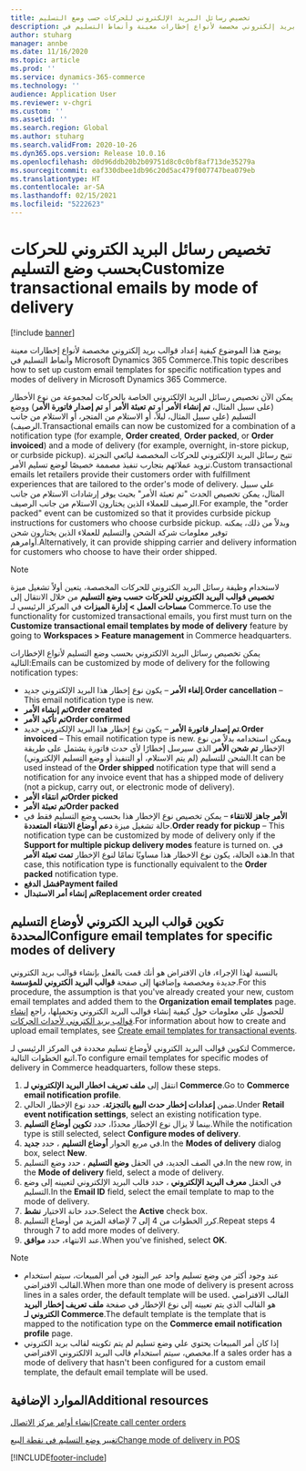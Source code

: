 ```yaml
---
title: تخصيص رسائل البريد الإلكتروني للحركات حسب وضع التسليم
description: يوضح هذا الموضوع كيفية إعداد قوالب بريد إلكتروني مخصصة لأنواع إخطارات معينة وأنماط التسليم في Microsoft Dynamics 365 Commerce.
author: stuharg
manager: annbe
ms.date: 11/16/2020
ms.topic: article
ms.prod: ''
ms.service: dynamics-365-commerce
ms.technology: ''
audience: Application User
ms.reviewer: v-chgri
ms.custom: ''
ms.assetid: ''
ms.search.region: Global
ms.author: stuharg
ms.search.validFrom: 2020-10-26
ms.dyn365.ops.version: Release 10.0.16
ms.openlocfilehash: d0d96ddb20b2b09751d8c0c0bf8af713de35279a
ms.sourcegitcommit: eaf330dbee1db96c20d5ac479f007747bea079eb
ms.translationtype: HT
ms.contentlocale: ar-SA
ms.lasthandoff: 02/15/2021
ms.locfileid: "5222623"
---
```

# <a name="customize-transactional-emails-by-mode-of-delivery"></a><span data-ttu-id="f65c4-103">تخصيص رسائل البريد الكتروني للحركات بحسب وضع التسليم</span><span class="sxs-lookup"><span data-stu-id="f65c4-103">Customize transactional emails by mode of delivery</span></span>

[!include [banner](includes/banner.md)]

<span data-ttu-id="f65c4-104">يوضح هذا الموضوع كيفية إعداد قوالب بريد إلكتروني مخصصة لأنواع إخطارات معينة وأنماط التسليم في Microsoft Dynamics 365 Commerce.</span><span class="sxs-lookup"><span data-stu-id="f65c4-104">This topic describes how to set up custom email templates for specific notification types and modes of delivery in Microsoft Dynamics 365 Commerce.</span></span>

<span data-ttu-id="f65c4-105">يمكن الآن تخصيص رسائل البريد الإلكتروني الخاصة بالحركات لمجموعة من نوع الأخطار (على سبيل المثال، **تم إنشاء الأمر** أو **تم تعبئة الأمر** أو **تم إصدار فاتورة الأمر**) ووضع التسليم‬ (على سبيل المثال، ليلاً، أو الاستلام من المتجر، أو الاستلام من جانب الرصيف).</span><span class="sxs-lookup"><span data-stu-id="f65c4-105">Transactional emails can now be customized for a combination of a notification type (for example, **Order created**, **Order packed**, or **Order invoiced**) and a mode of delivery (for example, overnight, in-store pickup, or curbside pickup).</span></span> <span data-ttu-id="f65c4-106">تتيح رسائل البريد الإلكتروني للحركات المخصصة لبائعي التجزئة تزويد عملائهم بتجارب تنفيذ مصممة خصيصًا لوضع تسليم الأمر.</span><span class="sxs-lookup"><span data-stu-id="f65c4-106">Custom transactional emails let retailers provide their customers order with fulfillment experiences that are tailored to the order's mode of delivery.</span></span> <span data-ttu-id="f65c4-107">علي سبيل المثال، يمكن تخصيص الحدث "تم تعبئة الأمر" بحيث يوفر إرشادات الاستلام من جانب الرصيف للعملاء الذين يختارون الاستلام من جانب الرصيف.</span><span class="sxs-lookup"><span data-stu-id="f65c4-107">For example, the "order packed" event can be customized so that it provides curbside pickup instructions for customers who choose curbside pickup.</span></span> <span data-ttu-id="f65c4-108">وبدلاً من ذلك، يمكنه توفير معلومات شركة الشحن والتسليم للعملاء الذين يختارون شحن أوامرهم.</span><span class="sxs-lookup"><span data-stu-id="f65c4-108">Alternatively, it can provide shipping carrier and delivery information for customers who choose to have their order shipped.</span></span>

> [!NOTE]
> <span data-ttu-id="f65c4-109">لاستخدام وظيفة رسائل البريد الكتروني للحركات المخصصة، يتعين أولاً تشغيل ميزة **تخصيص قوالب البريد الكتروني للحركات حسب وضع التسليم** من خلال الانتقال إلى **مساحات العمل \> إدارة الميزات** في المركز الرئيسي لـ Commerce.</span><span class="sxs-lookup"><span data-stu-id="f65c4-109">To use the functionality for customized transactional emails, you first must turn on the **Customize transactional email templates by mode of delivery** feature by going to **Workspaces \> Feature management** in Commerce headquarters.</span></span>

<span data-ttu-id="f65c4-110">يمكن تخصيص رسائل البريد الالكتروني بحسب وضع التسليم لأنواع الإخطارات التالية:</span><span class="sxs-lookup"><span data-stu-id="f65c4-110">Emails can be customized by mode of delivery for the following notification types:</span></span>

- <span data-ttu-id="f65c4-111">**إلغاء الأمر** – يكون نوع إخطار هذا البريد الإلكتروني جديد.</span><span class="sxs-lookup"><span data-stu-id="f65c4-111">**Order cancellation** – This email notification type is new.</span></span>
- <span data-ttu-id="f65c4-112">**تم إنشاء الأمر**</span><span class="sxs-lookup"><span data-stu-id="f65c4-112">**Order created**</span></span>
- <span data-ttu-id="f65c4-113">**تم تأكيد الأمر**</span><span class="sxs-lookup"><span data-stu-id="f65c4-113">**Order confirmed**</span></span>
- <span data-ttu-id="f65c4-114">**تم إصدار فاتورة الأمر** – يكون نوع إخطار هذا البريد الإلكتروني جديد.</span><span class="sxs-lookup"><span data-stu-id="f65c4-114">**Order invoiced** – This email notification type is new.</span></span> <span data-ttu-id="f65c4-115">ويمكن استخدامه بدلاً من نوع الإخطار **تم شحن الأمر** الذي سيرسل إخطارًا لأي حدث فاتورة يشتمل على طريقة الشحن للتسليم (لم يتم الاستلام، أو التنفيذ أو وضع التسليم الإلكتروني).</span><span class="sxs-lookup"><span data-stu-id="f65c4-115">It can be used instead of the **Order shipped** notification type that will send a notification for any invoice event that has a shipped mode of delivery (not a pickup, carry out, or electronic mode of delivery).</span></span>
- <span data-ttu-id="f65c4-116">**تم انتقاء الأمر**</span><span class="sxs-lookup"><span data-stu-id="f65c4-116">**Order picked**</span></span>
- <span data-ttu-id="f65c4-117">**تم تعبئة الأمر**</span><span class="sxs-lookup"><span data-stu-id="f65c4-117">**Order packed**</span></span>
- <span data-ttu-id="f65c4-118">**الأمر جاهز للانتقاء** – يمكن تخصيص نوع الإخطار هذا بحسب وضع التسليم فقط في حالة تشغيل ميزة **دعم أوضاع الانتقاء المتعددة**.</span><span class="sxs-lookup"><span data-stu-id="f65c4-118">**Order ready for pickup** – This notification type can be customized by mode of delivery only if the **Support for multiple pickup delivery modes** feature is turned on.</span></span> <span data-ttu-id="f65c4-119">في هذه الحالة، يكون نوع الاخطار هذا مساويًا تمامًا لنوع الإخطار **تمت تعبئة الأمر**.</span><span class="sxs-lookup"><span data-stu-id="f65c4-119">In that case, this notification type is functionally equivalent to the **Order packed** notification type.</span></span>
- <span data-ttu-id="f65c4-120">**فشل الدفع**</span><span class="sxs-lookup"><span data-stu-id="f65c4-120">**Payment failed**</span></span>
- <span data-ttu-id="f65c4-121">**تم إنشاء أمر الاستبدال**</span><span class="sxs-lookup"><span data-stu-id="f65c4-121">**Replacement order created**</span></span>

## <a name="configure-email-templates-for-specific-modes-of-delivery"></a><span data-ttu-id="f65c4-122">تكوين قوالب البريد الكتروني لأوضاع التسليم المحددة</span><span class="sxs-lookup"><span data-stu-id="f65c4-122">Configure email templates for specific modes of delivery</span></span>

<span data-ttu-id="f65c4-123">بالنسبة لهذا الإجراء، فان الافتراض هو أنك قمت بالفعل بإنشاء قوالب بريد الكتروني جديدة ومخصصة وإضافتها إلى صفحة **قوالب البريد الكتروني للمؤسسة**.</span><span class="sxs-lookup"><span data-stu-id="f65c4-123">For this procedure, the assumption is that you've already created your new, custom email templates and added them to the **Organization email templates** page.</span></span> <span data-ttu-id="f65c4-124">للحصول علي معلومات حول كيفية إنشاء قوالب البريد الكتروني وتحميلها، راجع [إنشاء قوالب بريد الكتروني لأحداث الحركات](email-templates-transactions.md).</span><span class="sxs-lookup"><span data-stu-id="f65c4-124">For information about how to create and upload email templates, see [Create email templates for transactional events](email-templates-transactions.md).</span></span>

<span data-ttu-id="f65c4-125">لتكوين قوالب البريد الكتروني لأوضاع تسليم محددة في المركز الرئيسي لـ Commerce، اتبع الخطوات التالية.</span><span class="sxs-lookup"><span data-stu-id="f65c4-125">To configure email templates for specific modes of delivery in Commerce headquarters, follow these steps.</span></span>

1. <span data-ttu-id="f65c4-126">انتقل إلى **ملف تعريف اخطار البريد الإلكتروني لـ Commerce**.</span><span class="sxs-lookup"><span data-stu-id="f65c4-126">Go to **Commerce email notification profile**.</span></span>
1. <span data-ttu-id="f65c4-127">ضمن **إعدادات إخطار حدث البيع بالتجزئة**، حدد نوع الإخطار الحالي.</span><span class="sxs-lookup"><span data-stu-id="f65c4-127">Under **Retail event notification settings**, select an existing notification type.</span></span>
1. <span data-ttu-id="f65c4-128">بينما لا يزال نوع الإخطار محددًا، حدد **تكوين أوضاع التسليم**.</span><span class="sxs-lookup"><span data-stu-id="f65c4-128">While the notification type is still selected, select **Configure modes of delivery**.</span></span>
1. <span data-ttu-id="f65c4-129">في مربع الحوار **أوضاع التسليم** ، حدد **جديد**.</span><span class="sxs-lookup"><span data-stu-id="f65c4-129">In the **Modes of delivery** dialog box, select **New**.</span></span>
1. <span data-ttu-id="f65c4-130">في الصف الجديد، في الحقل **وضع التسليم** ، حدد وضع التسليم.</span><span class="sxs-lookup"><span data-stu-id="f65c4-130">In the new row, in the **Mode of delivery** field, select a mode of delivery.</span></span>
1. <span data-ttu-id="f65c4-131">في الحقل **معرف البريد الإلكتروني** ، حدد قالب البريد الإلكتروني لتعيينه إلى وضع التسليم.</span><span class="sxs-lookup"><span data-stu-id="f65c4-131">In the **Email ID** field, select the email template to map to the mode of delivery.</span></span>
1. <span data-ttu-id="f65c4-132">حدد خانة الاختيار **نشط**.</span><span class="sxs-lookup"><span data-stu-id="f65c4-132">Select the **Active** check box.</span></span>
1. <span data-ttu-id="f65c4-133">كرر الخطوات من 4 إلى 7 لإضافة المزيد من أوضاع التسليم.</span><span class="sxs-lookup"><span data-stu-id="f65c4-133">Repeat steps 4 through 7 to add more modes of delivery.</span></span>
1. <span data-ttu-id="f65c4-134">عند الانتهاء، حدد **موافق**.</span><span class="sxs-lookup"><span data-stu-id="f65c4-134">When you've finished, select **OK**.</span></span>

> [!NOTE]
> - <span data-ttu-id="f65c4-135">عند وجود أكثر من وضع تسليم واحد عبر البنود في أمر المبيعات، سيتم استخدام القالب الافتراضي.</span><span class="sxs-lookup"><span data-stu-id="f65c4-135">When more than one mode of delivery is present across lines in a sales order, the default template will be used.</span></span> <span data-ttu-id="f65c4-136">القالب الافتراضي هو القالب الذي يتم تعيينه إلى نوع الإخطار في صفحة **ملف تعريف إخطار البريد الكتروني لـ Commerce**.</span><span class="sxs-lookup"><span data-stu-id="f65c4-136">The default template is the template that is mapped to the notification type on the **Commerce email notification profile** page.</span></span>
> - <span data-ttu-id="f65c4-137">إذا كان أمر المبيعات يحتوي علي وضع تسليم لم يتم تكوينه لقالب بريد الكتروني مخصص، سيتم استخدام قالب البريد الالكتروني الافتراضي.</span><span class="sxs-lookup"><span data-stu-id="f65c4-137">If a sales order has a mode of delivery that hasn't been configured for a custom email template, the default email template will be used.</span></span>

## <a name="additional-resources"></a><span data-ttu-id="f65c4-138">الموارد الإضافية</span><span class="sxs-lookup"><span data-stu-id="f65c4-138">Additional resources</span></span>

[<span data-ttu-id="f65c4-139">إنشاء أوامر مركز الاتصال</span><span class="sxs-lookup"><span data-stu-id="f65c4-139">Create call center orders</span></span>](tasks/create-call-center-orders.md)

[<span data-ttu-id="f65c4-140">تغيير ‏‫وضع التسليم‬ في نقطة البيع</span><span class="sxs-lookup"><span data-stu-id="f65c4-140">Change mode of delivery in POS</span></span>](pos-change-delivery-mode.md)


[!INCLUDE[footer-include](../includes/footer-banner.md)]